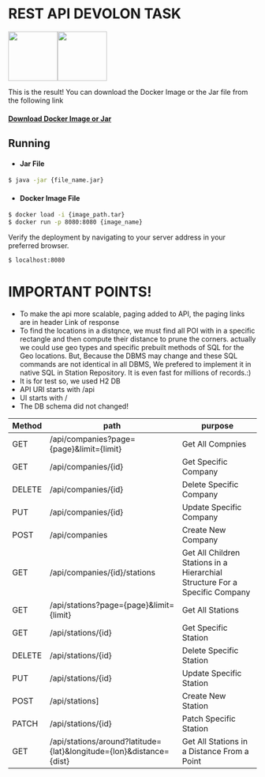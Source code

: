 # REST API DEVOLON TASK


[<img src="https://spring.io/img/projects/spring-boot.svg" width="100" height="100">](https://spring.io/)[<img src="https://avatars0.githubusercontent.com/u/5429470?s=200&v=4" width="100" height="100">](https://docker.com)

This is the result!
You can download the Docker Image or the Jar file from the following link
#### [Download Docker Image or Jar](https://github.com/simsinak/Rest_API_for_the_electric_vehicle_charging_station_management_system/releases)

## Running
- #### Jar File
```sh
$ java -jar {file_name.jar}
```
 - #### Docker Image File
```sh
$ docker load -i {image_path.tar}
$ docker run -p 8080:8080 {image_name}
```
Verify the deployment by navigating to your server address in your preferred browser.
```sh
$ localhost:8080
```
# IMPORTANT POINTS!

  - To make the api more scalable, paging added to API, the paging links are in header Link of response
  - To find the locations in a distqnce, we must find all POI with in a specific rectangle and then compute their distance to prune the corners. actually we could use geo types and specific prebuilt methods of SQL for the Geo locations. But, Because the DBMS may change and these SQL commands are not identical in all DBMS, We prefered to implement it in native SQL in Station Repository. It is even fast for millions of records.:)
  - It is for test so, we used H2 DB
  - API URI starts with /api
  - UI starts with /
  - The DB schema did not changed!
  
 | Method | path | purpose|
| ------ | ------ |------|
| GET | /api/companies?page={page}&limit={limit} | Get All Compnies|
| GET | /api/companies/{id} | Get Specific Company |
| DELETE | /api/companies/{id} | Delete Specific Company
| PUT | /api/companies/{id} | Update Specific Company
| POST | /api/companies | Create New Company
| GET | /api/companies/{id}/stations | Get All Children Stations in a Hierarchial Structure For a Specific Company
| GET | /api/stations?page={page}&limit={limit} | Get All Stations
| GET | /api/stations/{id} | Get Specific Station |
| DELETE | /api/stations/{id} | Delete Specific Station
| PUT | /api/stations/{id} | Update Specific Station
| POST | /api/stations] | Create New Station
| PATCH |  /api/stations/{id} | Patch Specific Station
| GET | /api/stations/around?latitude={lat}&longitude={lon}&distance={dist} | Get All Stations in a Distance From a Point

